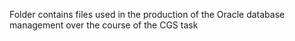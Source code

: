 Folder contains files used in the production of the Oracle database management over the course of the CGS task
